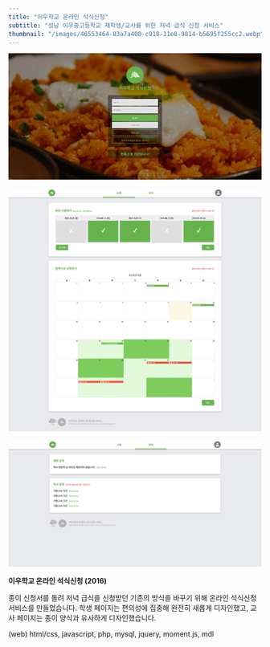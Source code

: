 ```yaml
---
title: "이우학교 온라인 석식신청"
subtitle: "성남 이우중고등학교 재학생/교사를 위한 저녁 급식 신청 서비스"
thumbnail: "/images/46553464-83a7a400-c918-11e8-9814-b5695f255cc2.webp"
---
```


![](/images/46553464-83a7a400-c918-11e8-9814-b5695f255cc2.webp)

![](/images/46553465-83a7a400-c918-11e8-9f7f-0eda2d318aeb.webp)

![](/images/46553463-83a7a400-c918-11e8-9db7-833b64cb3701.webp)

**이우학교 온라인 석식신청 (2016)**

종이 신청서를 돌려 저녁 급식을 신청받던 기존의 방식을 바꾸기 위해 온라인 석식신청 서비스를 만들었습니다. 학생 페이지는 편의성에 집중해 완전히 새롭게 디자인했고, 교사 페이지는 종이 양식과 유사하게 디자인했습니다.

(web) html/css, javascript, php, mysql, jquery, moment.js, mdl

